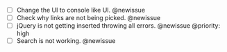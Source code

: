  - [ ] Change the UI to console like UI. @newissue
 - [ ] Check why links are not being picked. @newissue
 - [ ] jQuery is not getting inserted throwing all errors. @newissue @priority: high
 - [ ] Search is not working. @newissue